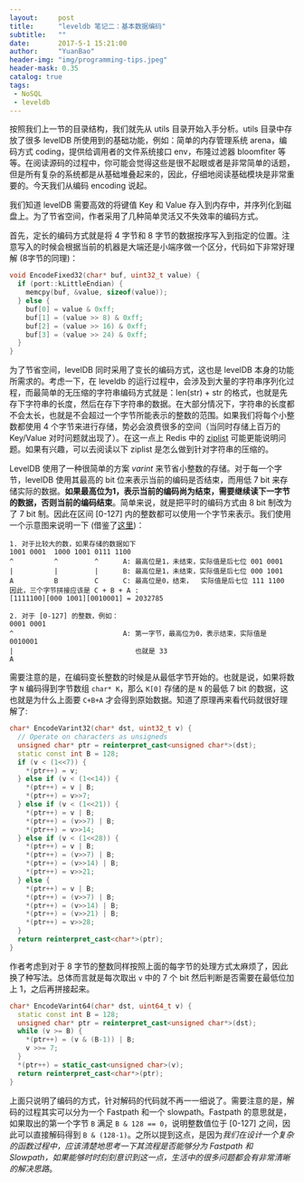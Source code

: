 ```yaml
---
layout:     post
title:      "leveldb 笔记二：基本数据编码"
subtitle:   ""
date:       2017-5-1 15:21:00
author:     "YuanBao"
header-img: "img/programming-tips.jpeg"
header-mask: 0.35
catalog: true
tags:
 - NoSQL
 - leveldb
---
```


按照我们上一节的目录结构，我们就先从 utils 目录开始入手分析。utils 目录中存放了很多 levelDB 所使用到的基础功能，例如：简单的内存管理系统 arena，编码方式 coding，提供给调用者的文件系统接口 env，布隆过滤器 bloomfiter 等等。在阅读源码的过程中，你可能会觉得这些是很不起眼或者是非常简单的话题，但是所有复杂的系统都是从基础堆叠起来的，因此，仔细地阅读基础模块是非常重要的。今天我们从编码 encoding 说起。

我们知道 levelDB 需要高效的将键值 Key 和 Value 存入到内存中，并序列化到磁盘上。为了节省空间，作者采用了几种简单灵活又不失效率的编码方式。

首先，定长的编码方式就是将 4 字节和 8 字节的数据按序写入到指定的位置。注意写入的时候会根据当前的机器是大端还是小端序做一个区分，代码如下非常好理解 (8字节的同理)：

```c++
void EncodeFixed32(char* buf, uint32_t value) {
  if (port::kLittleEndian) {
    memcpy(buf, &value, sizeof(value));
  } else {
    buf[0] = value & 0xff;
    buf[1] = (value >> 8) & 0xff;
    buf[2] = (value >> 16) & 0xff;
    buf[3] = (value >> 24) & 0xff;
  }
}
```

为了节省空间，levelDB 同时采用了变长的编码方式，这也是 levelDB 本身的功能所需求的。考虑一下，在
leveldb 的运行过程中，会涉及到大量的字符串序列化过程，而最简单的无压缩的字符串编码方式就是：len(str) + str 的格式，也就是先存下字符串的长度，然后在存下字符串的数据。在大部分情况下，字符串的长度都不会太长，也就是不会超过一个字节所能表示的整数的范围。如果我们将每个小整数都使用 4 个字节来进行存储，势必会浪费很多的空间（当同时存储上百万的 Key/Value 对时问题就出现了）。在这一点上 Redis 中的 [ziplist](http://redisbook.readthedocs.io/en/latest/compress-datastruct/ziplist.html) 可能更能说明问题。如果有兴趣，可以去阅读以下 ziplist 是怎么做到针对字符串的压缩的。

LevelDB 使用了一种很简单的方案 *varint* 来节省小整数的存储。对于每一个字节，levelDB 使用其最高的 bit 位来表示当前的编码是否结束，而用低 7 bit 来存储实际的数据。**如果最高位为1，表示当前的编码尚为结束，需要继续读下一字节的数据，否则当前的编码结束**。简单来说，就是把平时的编码方式由 8 bit 制改为了 7 bit 制。因此在区间 [0-127] 内的整数都可以使用一个字节来表示。我们使用一个示意图来说明一下 (借鉴了[这里](http://brg-liuwei.github.io/tech/2014/10/20/leveldb-4.html))：

```
1. 对于比较大的数，如果存储的数据如下
1001 0001  1000 1001 0111 1100
^          ^         ^      A: 最高位是1，未结束，实际值是后七位 001 0001
|          |         |      B: 最高位是1，未结束，实际值是后七位 000 1001
A          B         C      C: 最高位是0，结束，  实际值是后七位 111 1100
因此，三个字节拼接应该是 C + B + A :  
[1111100][000 1001][0010001] = 2032785
    
2. 对于 [0-127] 的整数，例如：
0001 0001
^                           A: 第一字节，最高位为0，表示结束，实际值是 0010001
|                              也就是 33
A
```
需要注意的是，在编码变长整数的时候是从最低字节开始的。也就是说，如果将数字 `N` 编码得到字节数组 `char* K`，那么 `K[0]` 存储的是 `N` 的最低 7 bit 的数据，这也就是为什么上面要 `C+B+A` 才会得到原始数据。知道了原理再来看代码就很好理解了:

```c++
char* EncodeVarint32(char* dst, uint32_t v) {
  // Operate on characters as unsigneds
  unsigned char* ptr = reinterpret_cast<unsigned char*>(dst);
  static const int B = 128;
  if (v < (1<<7)) {
    *(ptr++) = v;
  } else if (v < (1<<14)) {
    *(ptr++) = v | B;
    *(ptr++) = v>>7;
  } else if (v < (1<<21)) {
    *(ptr++) = v | B;
    *(ptr++) = (v>>7) | B;
    *(ptr++) = v>>14;
  } else if (v < (1<<28)) {
    *(ptr++) = v | B;
    *(ptr++) = (v>>7) | B;
    *(ptr++) = (v>>14) | B;
    *(ptr++) = v>>21;
  } else {
    *(ptr++) = v | B;
    *(ptr++) = (v>>7) | B;
    *(ptr++) = (v>>14) | B;
    *(ptr++) = (v>>21) | B;
    *(ptr++) = v>>28;
  }
  return reinterpret_cast<char*>(ptr);
}
```

作者考虑到对于 8 字节的整数同样按照上面的每字节的处理方式太麻烦了，因此换了种写法。总体而言就是每次取出 `v` 中的 7 个 bit 然后判断是否需要在最低位加上 1，之后再拼接起来。

```c++
char* EncodeVarint64(char* dst, uint64_t v) {
  static const int B = 128;
  unsigned char* ptr = reinterpret_cast<unsigned char*>(dst);
  while (v >= B) {
    *(ptr++) = (v & (B-1)) | B;
    v >>= 7;
  }
  *(ptr++) = static_cast<unsigned char>(v);
  return reinterpret_cast<char*>(ptr);
}
```

上面只说明了编码的方式，针对解码的代码就不再一一细说了。需要注意的是，解码的过程其实可以分为一个 Fastpath 和一个 slowpath。Fastpath 的意思就是，如果取出的第一个字节 `B` 满足 `B & 128 == 0`，说明整数值位于 [0-127] 之间，因此可以直接解码得到 `B & (128-1)`。之所以提到这点，是因为*我们在设计一个复杂的函数过程中，应该清楚地思考一下其流程是否能够分为 Fastpath 和 Slowpath，如果能够时时刻刻意识到这一点，生活中的很多问题都会有非常清晰的解决思路*。









